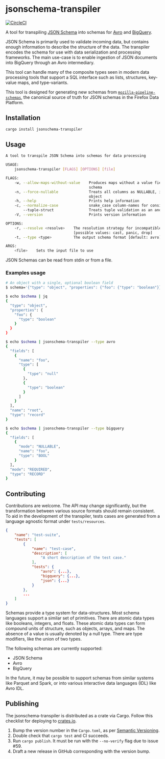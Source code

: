 # jsonschema-transpiler

[![CircleCI](https://circleci.com/gh/mozilla/jsonschema-transpiler.svg?style=svg)](https://circleci.com/gh/mozilla/jsonschema-transpiler)

A tool for transpiling [JSON Schema](https://json-schema.org/) into schemas for
[Avro](https://avro.apache.org/docs/current/index.html#schemas) and
[BigQuery](https://cloud.google.com/bigquery/docs/schemas).

JSON Schema is primarily used to validate incoming data, but contains enough
information to describe the structure of the data. The transpiler encodes the
schema for use with data serialization and processing frameworks. The main
use-case is to enable ingestion of JSON documents into BigQuery through an Avro
intermediary.

This tool can handle many of the composite types seen in modern data processing
tools that support a SQL interface such as lists, structures, key-value
maps, and type-variants.

This tool is designed for generating new schemas from
[`mozilla-pipeline-schemas`](https://github.com/mozilla-services/mozilla-pipeline-schemas),
the canonical source of truth for JSON schemas in the Firefox Data Platform.

## Installation

```bash
cargo install jsonschema-transpiler
```

## Usage

```bash
A tool to transpile JSON Schema into schemas for data processing

USAGE:
    jsonschema-transpiler [FLAGS] [OPTIONS] [file]

FLAGS:
    -w, --allow-maps-without-value    Produces maps without a value field for incompatible or under-specified value
                                      schema
    -n, --force-nullable              Treats all columns as NULLABLE, ignoring the required section in the JSON Schema
                                      object
    -h, --help                        Prints help information
    -c, --normalize-case              snake_case column-names for consistent behavior between SQL engines
        --tuple-struct                Treats tuple validation as an anonymous struct
    -V, --version                     Prints version information

OPTIONS:
    -r, --resolve <resolve>    The resolution strategy for incompatible or under-specified schema [default: cast]
                               [possible values: cast, panic, drop]
    -t, --type <type>          The output schema format [default: avro]  [possible values: avro, bigquery]

ARGS:
    <file>    Sets the input file to use
```

JSON Schemas can be read from stdin or from a file.

### Examples usage

```bash
# An object with a single, optional boolean field
$ schema='{"type": "object", "properties": {"foo": {"type": "boolean"}}}'

$ echo $schema | jq
{
  "type": "object",
  "properties": {
    "foo": {
      "type": "boolean"
    }
  }
}

$ echo $schema | jsonschema-transpiler --type avro
{
  "fields": [
    {
      "name": "foo",
      "type": [
        {
          "type": "null"
        },
        {
          "type": "boolean"
        }
      ]
    }
  ],
  "name": "root",
  "type": "record"
}

$ echo $schema | jsonschema-transpiler --type bigquery
{
  "fields": [
    {
      "mode": "NULLABLE",
      "name": "foo",
      "type": "BOOL"
    }
  ],
  "mode": "REQUIRED",
  "type": "RECORD"
}
```

## Contributing

Contributions are welcome. The API may change significantly, but the
transformation between various source formats should remain consistent. To aid
in the development of the transpiler, tests cases are generated from a language
agnostic format under `tests/resources`.

```json
{
    "name": "test-suite",
    "tests": [
        {
            "name": "test-case",
            "description": [
                "A short description of the test case."
            ],
            "tests": {
                "avro": {...},
                "bigquery": {...},
                "json": {...}
            }
        },
        ...
    ]
}
```

Schemas provide a type system for data-structures. Most schema languages support
a similar set of primitives. There are atomic data types like booleans,
integers, and floats. These atomic data types can form compound units of
structure, such as objects, arrays, and maps. The absence of a value is usually
denoted by a null type. There are type modifiers, like the union of two types.

The following schemas are currently supported:

* JSON Schema
* Avro
* BigQuery

In the future, it may be possible to support schemas from similar systems like
Parquet and Spark, or into various interactive data languages (IDL) like
Avro IDL.

## Publishing

The jsonschema-transpiler is distributed as a crate via Cargo. Follow this
checklist for deploying to [crates.io](https://crates.io/crates/jsonschema-transpiler).

1. Bump the version number in the `Cargo.toml`, as per [Semantic Versioning](https://semver.org/).
2. Double check that `cargo test` and CI succeeds.
3. Run `cargo publish`. It must be run with the `--no-verify` flag due to issue #59.
4. Draft a new release in GitHub corresponding with the version bump.
